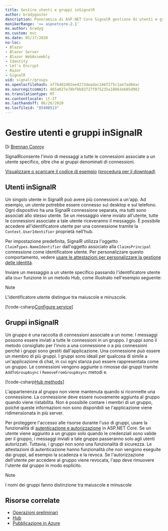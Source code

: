 ```yaml
---
title: Gestire utenti e gruppi inSignalR
author: bradygaster
description: Panoramica di ASP.NET Core SignalR gestione di utenti e gruppi.
monikerRange: '>= aspnetcore-2.1'
ms.author: bradyg
ms.custom: mvc
ms.date: 05/17/2020
no-loc:
- Blazor
- Blazor Server
- Blazor WebAssembly
- Identity
- Let's Encrypt
- Razor
- SignalR
uid: signalr/groups
ms.openlocfilehash: af76402d02ee4273deadac246f275c1ae7ad84ac
ms.sourcegitcommit: d65a027e78bf0b83727f975235a18863e685d902
ms.translationtype: MT
ms.contentlocale: it-IT
ms.lasthandoff: 06/26/2020
ms.locfileid: "85408513"
---
```

# <a name="manage-users-and-groups-in-signalr"></a>Gestire utenti e gruppi inSignalR

Di [Brennan Conroy](https://github.com/BrennanConroy)

SignalRconsente l'invio di messaggi a tutte le connessioni associate a un utente specifico, oltre che ai gruppi denominati di connessioni.

[Visualizzare o scaricare il codice di esempio](https://github.com/dotnet/AspNetCore.Docs/tree/master/aspnetcore/signalr/groups/sample/) [(procedura per il download)](xref:index#how-to-download-a-sample)

## <a name="users-in-signalr"></a>Utenti inSignalR

Un singolo utente in SignalR può avere più connessioni a un'app. Ad esempio, un utente potrebbe essere connesso sul desktop e sul telefono. Ogni dispositivo ha una SignalR connessione separata, ma tutti sono associati allo stesso utente. Se un messaggio viene inviato all'utente, tutte le connessioni associate a tale utente riceveranno il messaggio. È possibile accedere all'identificatore utente per una connessione tramite la `Context.UserIdentifier` proprietà nell'hub.

Per impostazione predefinita, SignalR utilizza l'oggetto `ClaimTypes.NameIdentifier` dall'oggetto associato alla `ClaimsPrincipal` connessione come identificatore utente. Per personalizzare questo comportamento, vedere [usare le attestazioni per personalizzare la gestione delle identità](xref:signalr/authn-and-authz#use-claims-to-customize-identity-handling).

Inviare un messaggio a un utente specifico passando l'identificatore utente alla `User` funzione in un metodo Hub, come illustrato nell'esempio seguente:

> [!NOTE]
> L'identificatore utente distingue tra maiuscole e minuscole.

[!code-csharp[Configure service](groups/sample/Hubs/ChatHub.cs?range=29-32)]

## <a name="groups-in-signalr"></a>Gruppi inSignalR

Un gruppo è una raccolta di connessioni associate a un nome. I messaggi possono essere inviati a tutte le connessioni in un gruppo. I gruppi sono il metodo consigliato per l'invio a una connessione o a più connessioni perché i gruppi sono gestiti dall'applicazione. Una connessione può essere un membro di più gruppi. I gruppi sono ideali per qualcosa di simile a un'applicazione di chat, in cui ogni stanza può essere rappresentata come un gruppo. Le connessioni vengono aggiunte o rimosse dai gruppi tramite `AddToGroupAsync` i `RemoveFromGroupAsync` metodi e.

[!code-csharp[Hub methods](groups/sample/Hubs/ChatHub.cs?range=15-27)]

L'appartenenza al gruppo non viene mantenuta quando si riconnette una connessione. La connessione deve essere nuovamente aggiunta al gruppo quando viene ristabilita. Non è possibile contare i membri di un gruppo, poiché queste informazioni non sono disponibili se l'applicazione viene ridimensionata in più server.

Per proteggere l'accesso alle risorse durante l'uso di gruppi, usare la funzionalità di [autenticazione e autorizzazione](xref:signalr/authn-and-authz) in ASP.NET Core. Se un utente viene aggiunto a un gruppo solo quando le credenziali sono valide per il gruppo, i messaggi inviati a tale gruppo passeranno solo agli utenti autorizzati. Tuttavia, i gruppi non sono una funzionalità di sicurezza. Le attestazioni di autenticazione hanno funzionalità che non vengono eseguite dai gruppi, ad esempio la scadenza e la revoca. Se l'autorizzazione dell'utente per accedere al gruppo viene revocata, l'app deve rimuovere l'utente dal gruppo in modo esplicito.

> [!NOTE]
> I nomi dei gruppi fanno distinzione tra maiuscole e minuscole

## <a name="related-resources"></a>Risorse correlate

* [Operazioni preliminari](xref:tutorials/signalr)
* [Hub](xref:signalr/hubs)
* [Pubblicazione in Azure](xref:signalr/publish-to-azure-web-app)
